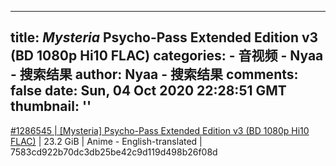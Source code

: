 
---
title: _Mysteria_ Psycho-Pass Extended Edition v3 (BD 1080p Hi10 FLAC)
categories: 
    - 音视频
    - Nyaa - 搜索结果
author: Nyaa - 搜索结果
comments: false
date: Sun, 04 Oct 2020 22:28:51 GMT
thumbnail: ''
---

<div>   
<a href="https://nyaa.si/view/1286545">#1286545 | [Mysteria] Psycho-Pass Extended Edition v3 (BD 1080p Hi10 FLAC)</a> | 23.2 GiB | Anime - English-translated | 7583cd922b70dc3db25be42c9d119d498b26f08d  
</div>
            